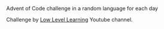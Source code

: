Advent of Code challenge in a random language for each day

Challenge by [Low Level Learning](https://www.youtube.com/@LowLevelLearning) Youtube channel.
